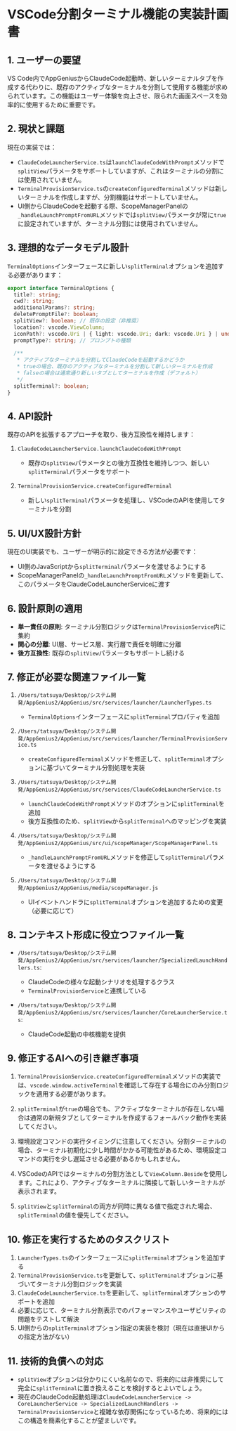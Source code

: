 # VSCode分割ターミナル機能の実装計画書

## 1. ユーザーの要望
VS Code内でAppGeniusからClaudeCode起動時、新しいターミナルタブを作成する代わりに、既存のアクティブなターミナルを分割して使用する機能が求められています。この機能はユーザー体験を向上させ、限られた画面スペースを効率的に使用するために重要です。

## 2. 現状と課題

現在の実装では：
- `ClaudeCodeLauncherService.ts`は`launchClaudeCodeWithPrompt`メソッドで`splitView`パラメータをサポートしていますが、これはターミナルの分割には使用されていません。
- `TerminalProvisionService.ts`の`createConfiguredTerminal`メソッドは新しいターミナルを作成しますが、分割機能はサポートしていません。
- UI側からClaudeCodeを起動する際、ScopeManagerPanelの`_handleLaunchPromptFromURL`メソッドでは`splitView`パラメータが常に`true`に設定されていますが、ターミナル分割には使用されていません。

## 3. 理想的なデータモデル設計

`TerminalOptions`インターフェースに新しい`splitTerminal`オプションを追加する必要があります：

```typescript
export interface TerminalOptions {
  title?: string;
  cwd?: string;
  additionalParams?: string;
  deletePromptFile?: boolean;
  splitView?: boolean; // 既存の設定（非推奨）
  location?: vscode.ViewColumn;
  iconPath?: vscode.Uri | { light: vscode.Uri; dark: vscode.Uri } | undefined;
  promptType?: string; // プロンプトの種類
  
  /**
   * アクティブなターミナルを分割してClaudeCodeを起動するかどうか
   * trueの場合、既存のアクティブなターミナルを分割して新しいターミナルを作成
   * falseの場合は通常通り新しいタブとしてターミナルを作成（デフォルト）
   */
  splitTerminal?: boolean;
}
```

## 4. API設計

既存のAPIを拡張するアプローチを取り、後方互換性を維持します：

1. `ClaudeCodeLauncherService.launchClaudeCodeWithPrompt`
   - 既存の`splitView`パラメータとの後方互換性を維持しつつ、新しい`splitTerminal`パラメータをサポート

2. `TerminalProvisionService.createConfiguredTerminal`
   - 新しい`splitTerminal`パラメータを処理し、VSCodeのAPIを使用してターミナルを分割

## 5. UI/UX設計方針

現在のUI実装でも、ユーザーが明示的に設定できる方法が必要です：

- UI側のJavaScriptから`splitTerminal`パラメータを渡せるようにする
- ScopeManagerPanelの`_handleLaunchPromptFromURL`メソッドを更新して、このパラメータをClaudeCodeLauncherServiceに渡す

## 6. 設計原則の適用

- **単一責任の原則**: ターミナル分割ロジックは`TerminalProvisionService`内に集約
- **関心の分離**: UI層、サービス層、実行層で責任を明確に分離
- **後方互換性**: 既存の`splitView`パラメータもサポートし続ける

## 7. 修正が必要な関連ファイル一覧

1. `/Users/tatsuya/Desktop/システム開発/AppGenius2/AppGenius/src/services/launcher/LauncherTypes.ts`
   - `TerminalOptions`インターフェースに`splitTerminal`プロパティを追加

2. `/Users/tatsuya/Desktop/システム開発/AppGenius2/AppGenius/src/services/launcher/TerminalProvisionService.ts`
   - `createConfiguredTerminal`メソッドを修正して、`splitTerminal`オプションに基づいてターミナル分割処理を実装

3. `/Users/tatsuya/Desktop/システム開発/AppGenius2/AppGenius/src/services/ClaudeCodeLauncherService.ts`
   - `launchClaudeCodeWithPrompt`メソッドのオプションに`splitTerminal`を追加
   - 後方互換性のため、`splitView`から`splitTerminal`へのマッピングを実装

4. `/Users/tatsuya/Desktop/システム開発/AppGenius2/AppGenius/src/ui/scopeManager/ScopeManagerPanel.ts`
   - `_handleLaunchPromptFromURL`メソッドを修正して`splitTerminal`パラメータを渡せるようにする

5. `/Users/tatsuya/Desktop/システム開発/AppGenius2/AppGenius/media/scopeManager.js`
   - UIイベントハンドラに`splitTerminal`オプションを追加するための変更（必要に応じて）

## 8. コンテキスト形成に役立つファイル一覧

- `/Users/tatsuya/Desktop/システム開発/AppGenius2/AppGenius/src/services/launcher/SpecializedLaunchHandlers.ts`: 
  - ClaudeCodeの様々な起動シナリオを処理するクラス
  - `TerminalProvisionService`と連携している

- `/Users/tatsuya/Desktop/システム開発/AppGenius2/AppGenius/src/services/launcher/CoreLauncherService.ts`:
  - ClaudeCode起動の中核機能を提供

## 9. 修正するAIへの引き継ぎ事項

1. `TerminalProvisionService.createConfiguredTerminal`メソッドの実装では、`vscode.window.activeTerminal`を確認して存在する場合にのみ分割ロジックを適用する必要があります。
   
2. `splitTerminal`が`true`の場合でも、アクティブなターミナルが存在しない場合は通常の新規タブとしてターミナルを作成するフォールバック動作を実装してください。

3. 環境設定コマンドの実行タイミングに注意してください。分割ターミナルの場合、ターミナル初期化に少し時間がかかる可能性があるため、環境設定コマンドの実行を少し遅延させる必要があるかもしれません。

4. VSCodeのAPIではターミナルの分割方法として`ViewColumn.Beside`を使用します。これにより、アクティブなターミナルに隣接して新しいターミナルが表示されます。

5. `splitView`と`splitTerminal`の両方が同時に異なる値で指定された場合、`splitTerminal`の値を優先してください。

## 10. 修正を実行するためのタスクリスト

1. `LauncherTypes.ts`のインターフェースに`splitTerminal`オプションを追加する
2. `TerminalProvisionService.ts`を更新して、`splitTerminal`オプションに基づいてターミナル分割ロジックを実装
3. `ClaudeCodeLauncherService.ts`を更新して、`splitTerminal`オプションのサポートを追加
4. 必要に応じて、ターミナル分割表示でのパフォーマンスやユーザビリティの問題をテストして解決
5. UI側からの`splitTerminal`オプション指定の実装を検討（現在は直接UIからの指定方法がない）

## 11. 技術的負債への対応

- `splitView`オプションは分かりにくい名前なので、将来的には非推奨にして完全に`splitTerminal`に置き換えることを検討するとよいでしょう。
- 現在のClaudeCode起動処理は`ClaudeCodeLauncherService -> CoreLauncherService -> SpecializedLaunchHandlers -> TerminalProvisionService`と複雑な依存関係になっているため、将来的にはこの構造を簡素化することが望ましいです。